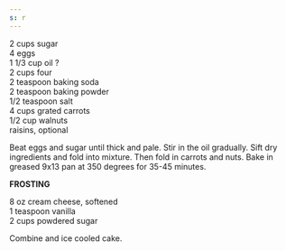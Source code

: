 ```yaml
---
s: r
---
```



2 cups sugar  
4 eggs  
1 1/3 cup oil ?  
2 cups four  
2 teaspoon baking soda  
2 teaspoon baking powder  
1/2 teaspoon salt  
4 cups grated carrots  
1/2 cup walnuts  
raisins, optional  

Beat eggs and sugar until thick and pale. Stir in the oil gradually. Sift dry ingredients and fold 
into mixture. Then fold in carrots and nuts. Bake in greased 9x13 pan at 350 degrees for 35-45 
minutes. 

**FROSTING**

8 oz cream cheese, softened  
1 teaspoon vanilla  
2 cups powdered sugar  

Combine and ice cooled cake.